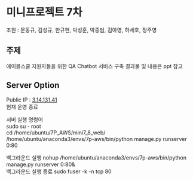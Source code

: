 # 미니프로젝트 7차
조원 : 문동규, 김성규, 한규현, 박성훈, 박종범, 김아영, 하세호, 정주영

## 주제
에이블스쿨 지원자들을 위한 QA Chatbot 서비스 구축
결과물 및 내용은 ppt 참고

## Server Option
Public IP : [3.14.131.41](http://3.14.131.41/)   
현재 운영 종료

서버 실행 명령어   
sudo su - root   
cd /home/ubuntu/7P_AWS/mini7_8_web/   
/home/ubuntu/anaconda3/envs/7p-aws/bin/python manage.py runserver 0:80

백그라운드 실행
nohup /home/ubuntu/anaconda3/envs/7p-aws/bin/python manage.py runserver 0:80&   
백그라운드 실행 종료
sudo fuser -k -n tcp 80
